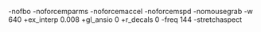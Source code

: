 -nofbo -noforcemparms -noforcemaccel -noforcemspd -nomousegrab -w 640 +ex_interp 0.008 +gl_ansio 0 +r_decals 0 -freq 144 -stretchaspect

